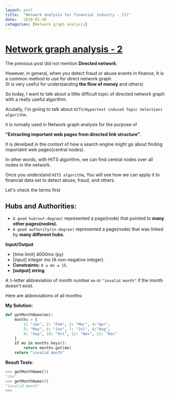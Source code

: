 ```yaml
---
layout: post
title:  "Network analysis for financial industry - (2)"
date:   2018-05-30
categories: [Network graph analysis]
---
```


# [Network graph analysis - 2](https://en.wikipedia.org/wiki/Social_network_analysis)

The previous post did not mention **Directed network**. 

However, in general, when you detect fraud or abuse events in finance, It is a common method to use for direct network graph.  
(It is very useful for understanding **the flow of money** and others)

So today, I want to talk about a little difficult topic of directed network graph with a really useful algorithm.

Acutally, I'm goiing to talk about `HITS(Hypertext induced Topic Selection) algorithm`. 

it is nomally used in Network graph analysis for the purpose of 

**"Extracting important web pages from directed link structure"**. 

It is develped in the context of how a search engine might go about finding importatnt web pages(central nodes).

In other words, with HITS algorithm, we can find central nodes over all nodes in the network. 

Once you understand `HITS algorithm`, You will see how we can apply it to financial data set to detect abuse, fraud, and others. 

Let's check the terms first 

## Hubs and Authorities:

*  `A good hub(out-degree)` represented a page(node) that pointed to **many other pages(nodes).**
*  `A good authority(in-degree)` represented a page(node) that was linked by **many different hubs.**

**Input/Output**

* [time limit] 4000ms (py)
* [input] integer mo (A non-negative integer).
* **Constraints:** `0 ≤ mo ≤ 15`.
* **[output] string**

A `3`-letter abbreviation of month number `mo` or `"invalid month"` if the month doesn't exist.

Here are abbreviations of all months:

**My Solution:**

```python
def getMonthName(mo):
    months = {
        1: "Jan", 2: "Feb", 3: "Mar", 4:"Apr", 
        5: "May", 6: "Jun", 7: "Jul", 8:"Aug", 
        9: "Sep", 10: "Oct", 11: "Nov", 12: "Dec"
    }
    if mo in months.keys():
        return months.get(mo)
    return "invalid month"
```

**Result Tests**:

```python
>>> getMonthName(1)
"Jan"
>>> getMonthName(0)
"invalid month"
>>>
```
